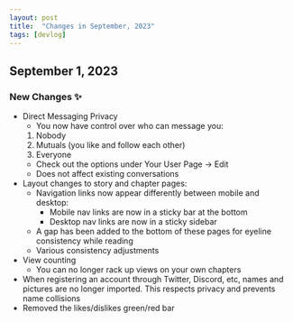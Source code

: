 ```yaml
---
layout: post
title:  "Changes in September, 2023"
tags: [devlog]
---
```


## September 1, 2023

### New Changes ✨

- Direct Messaging Privacy
  - You now have control over who can message you:
  1. Nobody
  2. Mutuals (you like and follow each other)
  3. Everyone
  - Check out the options under Your User Page -> Edit
  - Does not affect existing conversations
- Layout changes to story and chapter pages:
  - Navigation links now appear differently between mobile and  desktop:
    - Mobile nav links are now in a sticky bar at the bottom
    - Desktop nav links are now in a sticky sidebar
  - A gap has been added to the bottom of these pages for eyeline consistency while reading
  - Various consistency adjustments
- View counting
  - You can no longer rack up views on your own chapters
- When registering an account through Twitter, Discord, etc, names and pictures are no longer imported. This respects privacy and prevents name collisions
- Removed the likes/dislikes green/red bar
